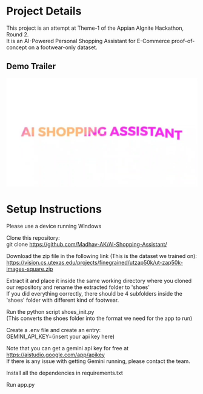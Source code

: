 # Project Details

This project is an attempt at Theme-1 of the Appian AIgnite Hackathon, Round 2.  
It is an AI-Powered Personal Shopping Assistant for E-Commerce proof-of-concept on a footwear-only dataset.  


## Demo Trailer
[![Demo](thumbnail.jpg)](https://raw.githubusercontent.com/Madhav-AK/AI-Shopping-Assistant/main/demo_trailer.mp4)

# Setup Instructions

Please use a device running Windows  

Clone this repository:  
git clone https://github.com/Madhav-AK/AI-Shopping-Assistant/  

Download the zip file in the following link (This is the dataset we trained on):  
https://vision.cs.utexas.edu/projects/finegrained/utzap50k/ut-zap50k-images-square.zip  

Extract it and place it inside the same working directory where you cloned our repository and rename the extracted folder to 'shoes'  
If you did everything correctly, there should be 4 subfolders inside the 'shoes' folder with different kind of footwear.  

Run the python script shoes_init.py  
(This converts the shoes folder into the format we need for the app to run)  

Create a .env file and create an entry:  
GEMINI_API_KEY=(insert your api key here)  

Note that you can get a gemini api key for free at https://aistudio.google.com/app/apikey  
If there is any issue with getting Gemini running, please contact the team.  

Install all the dependencies in requirements.txt  

Run app.py  
